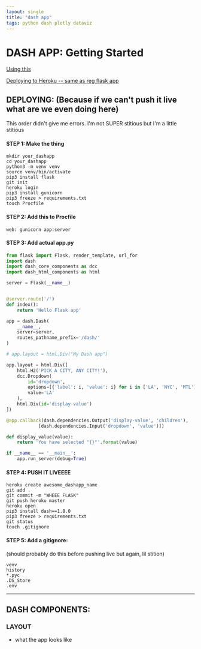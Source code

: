```yaml
---
layout: single
title: "dash app"
tags: python dash plotly dataviz
---
```


# DASH APP: Getting Started

[Using this](https://dash.plot.ly/getting-started)

[Deploying to Heroku -- same as reg flask app](https://dash.plot.ly/deployment)

## DEPLOYING: (Because if we can't push it live what are we even doing here)

This order didn't give me errors. I'm not SUPER stitious but I'm a little stitious

#### STEP 1: Make the thing

```
mkdir your_dashapp
cd your_dashapp
python3 -m venv venv
source venv/bin/activate
pip3 install flask
git init
heroku login
pip3 install gunicorn
pip3 freeze > requirements.txt
touch Procfile
```

#### STEP 2: Add this to Procfile

```
web: gunicorn app:server
```

#### STEP 3: Add actual app.py

```python
from flask import Flask, render_template, url_for
import dash
import dash_core_components as dcc
import dash_html_components as html

server = Flask(__name__)


@server.route('/')
def index():
    return 'Hello Flask app'

app = dash.Dash(
    __name__,
    server=server,
    routes_pathname_prefix='/dash/'
)

# app.layout = html.Div("My Dash app")

app.layout = html.Div([
    html.H2('PICK A CITY, ANY CITY!'),
    dcc.Dropdown(
        id='dropdown',
        options=[{'label': i, 'value': i} for i in ['LA', 'NYC', 'MTL']],
        value='LA'
    ),
    html.Div(id='display-value')
])

@app.callback(dash.dependencies.Output('display-value', 'children'),
            [dash.dependencies.Input('dropdown', 'value')])

def display_value(value):
    return 'You have selected "{}"'.format(value)

if __name__ == '__main__':
    app.run_server(debug=True)

```

#### STEP 4: PUSH IT LIVEEEE

```
heroku create awesome_dashapp_name
git add .
git commit -m "WHEEE FLASK"
git push heroku master
heroku open
pip3 install dash==1.8.0
pip3 freeze > requirements.txt
git status
touch .gitignore
```

#### STEP 5: Add a gitignore:

(should probably do this before pushing live but again, lil stition)

```
venv
history
*.pyc
.DS_Store
.env
```

---

## DASH COMPONENTS:

### LAYOUT

- what the app looks like

